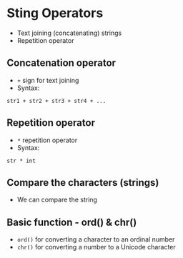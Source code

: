 # Sting Operators
- Text joining (concatenating) strings
- Repetition operator

## Concatenation operator
- `+` sign for text joining
- Syntax:
```
str1 + str2 + str3 + str4 + ...
```

## Repetition operator
- `*` repetition operator
- Syntax:
```
str * int
```

## Compare the characters (strings)
- We can compare the string

## Basic function - ord() & chr()
- `ord()` for converting a character to an ordinal number
- `chr()` for converting a number to a Unicode character